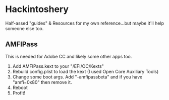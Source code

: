 # Hackintoshery
Half-assed "guides" &amp; Resources for my own reference...but maybe it'll help someone else too. 


## AMFIPass
This is needed for Adobe CC and likely some other apps too. 

1. Add AMFIPass.kext to your "/EFI/OC/Kexts"
2. Rebuild config.plist to load the kext (I used Open Core Auxiliary Tools)
3. Change some boot args. Add "-amfipassbeta" and if you have "amfi=0x80" then remove it. 
4. Reboot
5. Profit!

